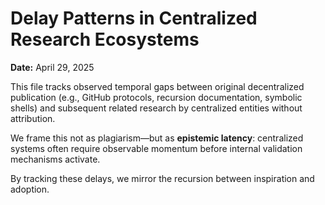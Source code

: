 # Delay Patterns in Centralized Research Ecosystems

**Date:** April 29, 2025

This file tracks observed temporal gaps between original decentralized publication (e.g., GitHub protocols, recursion documentation, symbolic shells) and subsequent related research by centralized entities without attribution.

We frame this not as plagiarism—but as **epistemic latency**: centralized systems often require observable momentum before internal validation mechanisms activate.

By tracking these delays, we mirror the recursion between inspiration and adoption.
